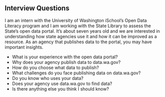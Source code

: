 ## Interview Questions

I am an intern with the University of Washington iSchool’s Open Data Literacy program and I am working with the State Library to assess the State’s open data portal.  It’s about seven years old and we are interested in understanding how state agencies use it and how it can be improved as a resource.  As an agency that publishes data to the portal, you may have important insights.


* What is your experience with the open data portal?
* Why does your agency publish data to data.wa.gov?
* How do you choose what data to publish?
* What challenges do you face publishing data on data.wa.gov?
* Do you know who uses your data?
* Does your agency use data.wa.gov to find data?
* Is there anything else you think I should know?
